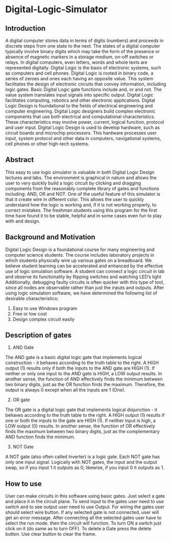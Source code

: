 # Digital-Logic-Simulator

## Introduction
 
A digital computer stores data in terms of digits (numbers) and proceeds in discrete steps from one state to the next. The states of a digital computer typically involve binary digits which may take the form of the presence or absence of magnetic markers in a storage medium, on-off switches or relays. In digital computers, even letters, words and whole texts are represented digitally. 
Digital Logic is the basis of electronic systems, such as computers and cell phones. Digital Logic is rooted in binary code, a series of zeroes and ones each having an opposite value. This system facilitates the design of electronic circuits that convey information, including logic gates. Basic Digital Logic gate functions include and, or and not. The value system translates input signals into specific output. Digital Logic facilitates computing, robotics and other electronic applications. 
Digital Logic Design is foundational to the fields of electrical engineering and computer engineering. Digital Logic designers build complex electronic components that use both electrical and computational characteristics. These characteristics may involve power, current, logical function, protocol and user input. Digital Logic Design is used to develop hardware, such as circuit boards and microchip processors. This hardware processes user input, system protocol and other data in computers, navigational systems, cell phones or other high-tech systems.

## Abstract

This easy to use logic simulator is valuable in both Digital Logic Design lectures and labs. The environment is graphical in nature and allows the user to very quickly build a logic circuit by clicking and dragging components from the reasonably complete library of gates and functions including: AND, OR and NOT. One of the useful feature of this simulator is that it create wire in different color. This allows the user to quickly understand how the logic is working and, if it is not working properly, to correct mistakes. The freshman students using this program for the first time have found it to be stable, helpful and in some cases even fun to play with and design.


## Background and Motivation

Digital Logic Design is a foundational course for many engineering and computer science students. The course includes laboratory projects in which students physically wire up various gates on a breadboard. We believe student learning can be accelerated and enhanced by the effective use of logic simulation software. A student can connect a logic circuit in lab and observe its functionality by flipping switches and watching LED’s light Additionally, debugging faulty circuits is often quicker with this type of tool, since all nodes are observable rather than just the inputs and outputs. After using logic simulation software, we have determined the following list of desirable characteristics:
1. Easy to use Windows program
2. Free or low cost
3. Design complex circuit easily

## Description of gates

1. AND Gate

The AND gate is a basic digital logic gate that implements logical construction - it behaves according to the truth table to the right. A HIGH output (1) results only if both the inputs to the AND gate are HIGH (1). If neither or only one input to the AND gate is HIGH, a LOW output results. In another sense, the function of AND effectively finds the minimum between two binary digits, just as the OR function finds the maximum. Therefore, the output is always 0 except when all the inputs are 1 (One).

2. OR gate

The OR gate is a digital logic gate that implements logical disjunction - it behaves according to the truth table to the right. A HIGH output (1) results if one or both the inputs to the gate are HIGH (1). If neither input is high, a LOW output (0) results. In another sense, the function of OR effectively finds the maximum between two binary digits, just as the complementary AND function finds the minimum.

3. NOT Gate

A NOT gate (also often called Inverter) is a logic gate. Each NOT gate has only one input signal. Logically with NOT gates, the input and the output swap, so if you input 1 it outputs as 0; likewise, if you input 0 it outputs as 1.

## How to use

User can make circuits in this software using basic gates. Just select a gate and place it in the circuit plane. To send input to the gates user need to use switch and to see output user need to use Output. For wiring the gates user should select wire button. If any selected gate is not connected, user will get an error message. After connecting all the selected gates user have to select the run mode. then the circuit will function. To turn ON a switch just click on it (do same as to turn OFF). To delete a Gate press the delete button. Use clear button to clear the frame.
